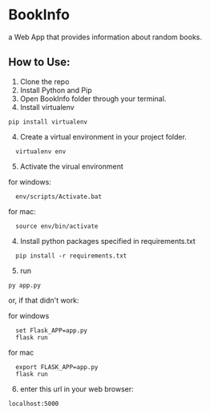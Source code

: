 # BookInfo
a Web App that provides information about random books.

## How to Use:

1. Clone the repo
2. Install Python and Pip
3. Open BookInfo folder through your terminal.
4. Install virtualenv
```
pip install virtualenv
```

4. Create a virtual environment in your project folder.
```
  virtualenv env
```
5. Activate the virual environment

  for windows:
```
  env/scripts/Activate.bat
```
  for mac:
```
  source env/bin/activate
```

4. Install python packages specified in requirements.txt
```
  pip install -r requirements.txt
```
5. run
```
py app.py
```

or, if that didn't work:

for windows
```
  set Flask_APP=app.py
  flask run
```
  for mac
```
  export FLASK_APP=app.py
  flask run
```

6. enter this url in your web browser:
```
localhost:5000
```

